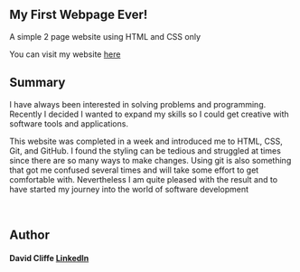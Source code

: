 <h2>My First Webpage Ever!</h2>

<p>A simple 2 page website using HTML and CSS only</p>

<p>You can visit my website  <a href="https://davidcliffe.github.io/personal-website/index.html"> here</a> </p>


<h2>Summary</h2> 
<p>I have always been interested in solving problems and programming. Recently I decided I wanted to expand my skills so I could get creative with software tools
and applications.</p>

<p>This website was completed in a week and introduced me to HTML, CSS, Git, and GitHub. I found the styling can be tedious and struggled at times since there are
so many ways to make changes. Using git is also something that got me confused several times and will take some effort to get comfortable with. 
Nevertheless I am quite pleased with the result and to have started my journey into the world of software development</p><br>

<h2>Author</h2> 
<h4>David Cliffe <a href="https://www.linkedin.com/in/david-cliffe-9ba77817/" > LinkedIn</a> </h4>

    





